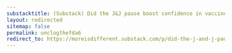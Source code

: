 ```yaml
---
substacktitle: (Substack) Did the J&J pause boost confidence in vaccines?
layout: redirected
sitemap: false
permalink: unclogthefda6
redirect_to: https://moreisdifferent.substack.com/p/did-the-j-and-j-pause-boost-confidence
---
```

